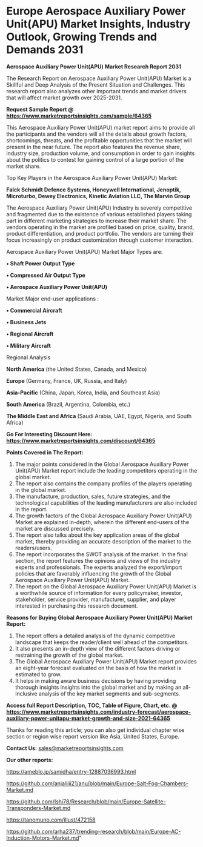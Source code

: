 # Europe Aerospace Auxiliary Power Unit(APU) Market Insights, Industry Outlook, Growing Trends and Demands 2031

<strong>Aerospace Auxiliary Power Unit(APU) Market Research Report 2031</strong>

The Research Report on Aerospace Auxiliary Power Unit(APU) Market is a Skillful and Deep Analysis of the Present Situation and Challenges. This research report also analyzes other important trends and market drivers that will affect market growth over 2025-2031.

<strong>Request Sample Report @ <a href=https://www.marketreportsinsights.com/sample/64365>https://www.marketreportsinsights.com/sample/64365</a></strong>

This Aerospace Auxiliary Power Unit(APU) market report aims to provide all the participants and the vendors will all the details about growth factors, shortcomings, threats, and the profitable opportunities that the market will present in the near future. The report also features the revenue share, industry size, production volume, and consumption in order to gain insights about the politics to contest for gaining control of a large portion of the market share.

Top Key Players in the Aerospace Auxiliary Power Unit(APU) Market:

<strong>Falck Schmidt Defence Systems, Honeywell International, Jenoptik, Microturbo, Dewey Electronics, Kinetic Aviation LLC, The Marvin Group</strong>

The Aerospace Auxiliary Power Unit(APU) Industry is severely competitive and fragmented due to the existence of various established players taking part in different marketing strategies to increase their market share. The vendors operating in the market are profiled based on price, quality, brand, product differentiation, and product portfolio. The vendors are turning their focus increasingly on product customization through customer interaction.

Aerospace Auxiliary Power Unit(APU) Market Major Types are:

<strong>• Shaft Power Output Type

• Compressed Air Output Type

• Aerospace Auxiliary Power Unit(APU)</strong>

Market Major end-user applications :

<strong>• Commercial Aircraft

• Business Jets

• Regional Aircraft

• Military Aircraft</strong>

Regional Analysis

</u><strong><b>North America</b></strong> (the United States, Canada, and Mexico)

<strong><b>Europe </b></strong>(Germany, France, UK, Russia, and Italy)

<strong><b>Asia-Pacific</b></strong> (China, Japan, Korea, India, and Southeast Asia)

<strong><b>South America</b></strong> (Brazil, Argentina, Colombia, etc.)

<strong><b>The Middle East and Africa</b></strong> (Saudi Arabia, UAE, Egypt, Nigeria, and South Africa)

<strong>Go For Interesting Discount Here: <a href=https://www.marketreportsinsights.com/discount/64365>https://www.marketreportsinsights.com/discount/64365</a></strong>

<strong>Points Covered in The Report:</strong>
<ol>
  <li>The major points considered in the Global Aerospace Auxiliary Power Unit(APU) Market report include the leading competitors operating in the global market.</li>
  <li>The report also contains the company profiles of the players operating in the global market.</li>
  <li>The manufacture, production, sales, future strategies, and the technological capabilities of the leading manufacturers are also included in the report.</li>
  <li>The growth factors of the Global Aerospace Auxiliary Power Unit(APU) Market are explained in-depth, wherein the different end-users of the market are discussed precisely.</li>
  <li>The report also talks about the key application areas of the global market, thereby providing an accurate description of the market to the readers/users.</li>
  <li>The report incorporates the SWOT analysis of the market. In the final section, the report features the opinions and views of the industry experts and professionals. The experts analyzed the export/import policies that are favorably influencing the growth of the Global Aerospace Auxiliary Power Unit(APU) Market.</li>
  <li>The report on the Global Aerospace Auxiliary Power Unit(APU) Market is a worthwhile source of information for every policymaker, investor, stakeholder, service provider, manufacturer, supplier, and player interested in purchasing this research document.</li>
</ol>
<strong>Reasons for Buying Global Aerospace Auxiliary Power Unit(APU) Market Report:</strong>

<ol>
  <li>The report offers a detailed analysis of the dynamic competitive landscape that keeps the reader/client well ahead of the competitors.</li>
  <li>It also presents an in-depth view of the different factors driving or restraining the growth of the global market.</li>
  <li>The Global Aerospace Auxiliary Power Unit(APU) Market report provides an eight-year forecast evaluated on the basis of how the market is estimated to grow.</li>
  <li>It helps in making aware business decisions by having providing thorough insights insights into the global market and by making an all-inclusive analysis of the key market segments and sub-segments.</li>
</ol>
<strong>Access full Report Description, TOC, Table of Figure, Chart, etc. @ <a href=https://www.marketreportsinsights.com/industry-forecast/aerospace-auxiliary-power-unitapu-market-growth-and-size-2021-64365>https://www.marketreportsinsights.com/industry-forecast/aerospace-auxiliary-power-unitapu-market-growth-and-size-2021-64365</a></strong>


Thanks for reading this article; you can also get individual chapter wise section or region wise report version like Asia, United States, Europe.

<strong>Contact Us:</strong>
sales@marketreportsinsights.com

<strong>Our other reports:</strong>

<a href=https://ameblo.jp/samidha/entry-12887036993.html>https://ameblo.jp/samidha/entry-12887036993.html</a>

<a href=https://github.com/anjaliiii21/anu/blob/main/Europe-Salt-Fog-Chambers-Market.md>https://github.com/anjaliiii21/anu/blob/main/Europe-Salt-Fog-Chambers-Market.md</a>

<a href=https://github.com/Ishi78/Research/blob/main/Europe-Satellite-Transponders-Market.md>https://github.com/Ishi78/Research/blob/main/Europe-Satellite-Transponders-Market.md</a>

<a href=https://tanomuno.com/illust/472158>https://tanomuno.com/illust/472158</a>

<a href=https://github.com/arha237/trending-research/blob/main/Europe-AC-Induction-Motors-Market.md>https://github.com/arha237/trending-research/blob/main/Europe-AC-Induction-Motors-Market.md</a>"
